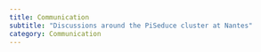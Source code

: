 ```yaml
---
title: Communication
subtitle: "Discussions around the PiSeduce cluster at Nantes"
category: Communication
---
```


